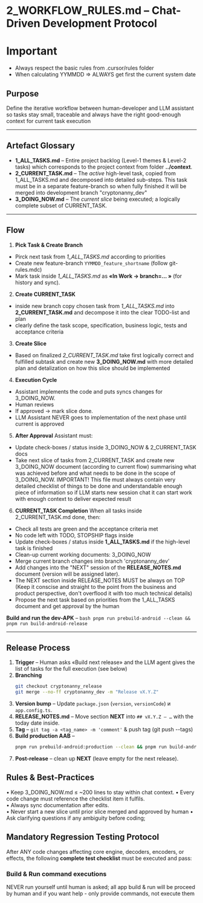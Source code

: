 # 2_WORKFLOW_RULES.md – Chat-Driven Development Protocol

# Important

- Always respect the basic rules from .cursor/rules folder
- When calculating YYMMDD => ALWAYS get first the current system date

## Purpose

Define the iterative workflow between human-developer and LLM assistant so tasks stay small, traceable and always have the right good-enough context for current task execution

---

## Artefact Glossary

- **1_ALL_TASKS.md** – Entire project backlog (Level-1 themes & Level-2 tasks) which corresponds to the project context from folder **../context**.
- **2_CURRENT_TASK.md** – The _active_ high-level task, copied from 1_ALL_TASKS.md and decomposed into detailed sub-steps. This task must be in a separate feature-branch so when fully finished it will be merged into development branch "cryptonanny_dev"
- **3_DOING_NOW.md** – The _current slice_ being executed; a logically complete subset of CURRENT_TASK.

---

## Flow

1. **Pick Task & Create Branch**

- Pirck next task from _1_ALL_TASKS.md_ according to priorities
- Create new feature-branch `YYMMDD_feature_shortname` (follow git-rules.mdc)
- Mark task inside _1_ALL_TASKS.md_ as **«In Work → branch=... »** (for history and sync).

2. **Create CURRENT_TASK**

- inside new branch copy chosen task from _1_ALL_TASKS.md_ into **2_CURRENT_TASK.md** and decompose it into the clear TODO-list and plan
- clearly define the task scope, specification, business logic, tests and acceptance criteria

3. **Create Slice**

- Based on finalized _2_CURRENT_TASK.md_ take first logically correct and fulfilled subtask and create new **3_DOING_NOW.md** with more detailed plan and detalization on how this slice should be implemented

4. **Execution Cycle**

- Assistant implements the code and puts syncs changes for 3_DOING_NOW.
- Human reviews
- If approved → mark slice done.
- LLM Assistant NEVER goes to implementation of the next phase until current is approved

5. **After Approval**
   Assistant must:

- Update check-boxes / status inside 3_DOING_NOW & 2_CURRENT_TASK docs
- Take next slice of tasks from 2_CURRENT_TASK and create new 3_DOING_NOW document (according to current flow) summarising what was achieved before and what needs to be done in the scope of 3_DOING_NOW. 
IMPORTANT! This file must always contain very detailed checklist of things to be done and understandable enough piece of information so if LLM starts new session chat it can start work with enough context to deliver expected result

6. **CURRENT_TASK Completion**
   When all tasks inside 2_CURRENT_TASK.md done, then:

- Check all tests are green and the acceptance criteria met
- No code left with TODO, STOPSHIP flags inside
- Update check-boxes / status inside **1_ALL_TASKS.md** if the high-level task is finished
- Clean-up current working documents: 3_DOING_NOW
- Merge current branch changes into branch 'cryptonanny_dev'
- Add changes into the "NEXT" session of the **RELEASE_NOTES.md** document (version will be assigned later).
- The NEXT section inside RELEASE_NOTES MUST be always on TOP (Keep it conscise and straight to the point from the business and product perspective, don't overflood it with too much technical details)
- Propose the next task based on priorities from the 1_ALL_TASKS document and get approval by the human

**Build and run the dev-APK** –
`bash
      pnpm run prebuild-android --clean && pnpm run build-android-release
      `

---

## Release Process

1. **Trigger** – Human asks «Build next release» and the LLM agent gives the list of tasks for the full execution (see below)
2. **Branching**
   ```bash
   git checkout cryptonanny_release
   git merge --no-ff cryptonanny_dev -m "Release vX.Y.Z"
   ```
3. **Version bump** – Update `package.json` (`version`, `versionCode`) и `app.config.ts`.
4. **RELEASE_NOTES.md** – Move section **NEXT** into `## vX.Y.Z – …` with the today date inside.
5. **Tag** – `git tag -a <tag_name> -m 'comment'` & push tag (git push --tags)
6. **Build production AAB** –
   ```bash
   pnpm run prebuild-android:production --clean && pnpm run build-android:production
   ```
7. **Post-release** – clean up **NEXT** (leave empty for the next release).

## Rules & Best-Practices

• Keep 3_DOING_NOW.md ≤ ~200 lines to stay within chat context.
• Every code change must reference the checklist item it fulfils.  
• Always sync documentation after edits.  
• Never start a new slice until prior slice merged and approved by human
• Ask clarifying questions if any ambiguity before coding;

## Mandatory Regression Testing Protocol

After ANY code changes affecting core engine, decoders, encoders, or effects, the following **complete test checklist** must be executed and pass:

### Build & Run command executions

NEVER run yourself until human is asked; all app build & run will be proceed by human and if you want help - only provide commands, not execute them

